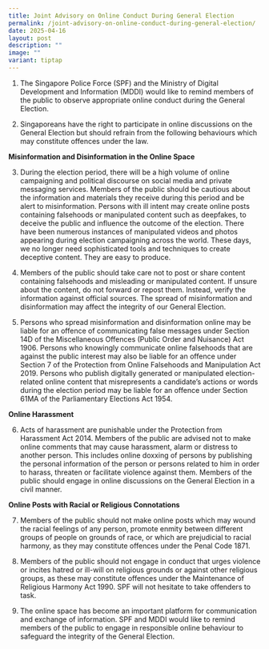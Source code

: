 ```yaml
---
title: Joint Advisory on Online Conduct During General Election
permalink: /joint-advisory-on-online-conduct-during-general-election/
date: 2025-04-16
layout: post
description: ""
image: ""
variant: tiptap
---
```

<ol data-tight="true" class="tight">
<li>
<p>The Singapore Police Force (SPF) and the Ministry of Digital Development
and Information (MDDI) would like to remind members of the public to observe
appropriate online conduct during the General Election.</p>
<p></p>
</li>
<li>
<p>Singaporeans have the right to participate in online discussions on the
General Election but should refrain from the following behaviours which
may constitute offences under the law.</p>
</li>
</ol>
<p><strong>Misinformation and Disinformation in the Online Space</strong>
</p>
<ol start="3" data-tight="true" class="tight">
<li>
<p>During the election period, there will be a high volume of online campaigning
and political discourse on social media and private messaging services.
Members of the public should be cautious about the information and materials
they receive during this period and be alert to misinformation. Persons
with ill intent may create online posts containing falsehoods or manipulated
content such as deepfakes, to deceive the public and influence the outcome
of the election. There have been numerous instances of manipulated videos
and photos appearing during election campaigning across the world. These
days, we no longer need sophisticated tools and techniques to create deceptive
content. They are easy to produce.</p>
<p></p>
</li>
<li>
<p>Members of the public should take care not to post or share content containing
falsehoods and misleading or manipulated content. If unsure about the content,
do not forward or repost them. Instead, verify the information against
official sources. The spread of misinformation and disinformation may affect
the integrity of our General Election.</p>
<p></p>
</li>
<li>
<p>Persons who spread misinformation and disinformation online may be liable
for an offence of communicating false messages under Section 14D of the
Miscellaneous Offences (Public Order and Nuisance) Act 1906. Persons who
knowingly communicate online falsehoods that are against the public interest
may also be liable for an offence under Section 7 of the Protection from
Online Falsehoods and Manipulation Act 2019. Persons who publish digitally
generated or manipulated election-related online content that misrepresents
a candidate’s actions or words during the election period may be liable
for an offence under Section 61MA of the Parliamentary Elections Act 1954.</p>
</li>
</ol>
<p><strong>Online Harassment</strong>
</p>
<ol start="6" data-tight="true" class="tight">
<li>
<p>Acts of harassment are punishable under the Protection from Harassment
Act 2014. Members of the public are advised not to make online comments
that may cause harassment, alarm or distress to another person. This includes
online doxxing of persons by publishing the personal information of the
person or persons related to him in order to harass, threaten or facilitate
violence against them. Members of the public should engage in online discussions
on the General Election in a civil manner.</p>
</li>
</ol>
<p><strong>Online Posts with Racial or Religious Connotations</strong>
</p>
<ol start="7" data-tight="true" class="tight">
<li>
<p>Members of the public should not make online posts which may wound the
racial feelings of any person, promote enmity between different groups
of people on grounds of race, or which are prejudicial to racial harmony,
as they may constitute offences under the Penal Code 1871.</p>
<p></p>
</li>
<li>
<p>Members of the public should not engage in conduct that urges violence
or incites hatred or ill-will on religious grounds or against other religious
groups, as these may constitute offences under the Maintenance of Religious
Harmony Act 1990. SPF will not hesitate to take offenders to task.</p>
<p></p>
</li>
<li>
<p>The online space has become an important platform for communication and
exchange of information. SPF and MDDI would like to remind members of the
public to engage in responsible online behaviour to safeguard the integrity
of the General Election.</p>
</li>
</ol>
<p></p>